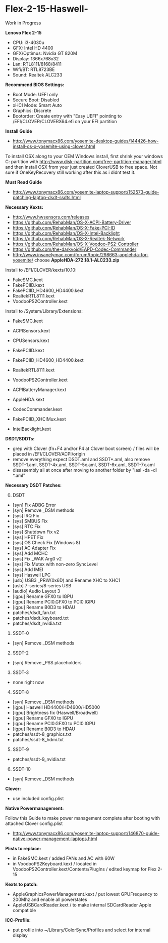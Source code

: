 # Flex-2-15-Haswell-

Work in Progress

**Lenovo Flex 2-15**

- CPU:            i3-4030u
- GFX:            Intel HD 4400
- GFX/Optimus:    Nvidia GT 820M
- Display:        1366x768x32
- Lan:            RTL8111/8168/8411
- Wifi/BT:        RTL8723BE
- Sound:          Realtek ALC233

**Recommend BIOS Settings:**

- Boot Mode:		UEFI only
- Secure Boot:	Disabled
- xHCI Mode:		Smart Auto
- Graphics:			Discrete
- Bootorder:		Create entry with "Easy UEFI" pointing to /EFI/CLOVER/CLOVERX64.efi on your EFI partition

**Install Guide**

- http://www.tonymacx86.com/yosemite-desktop-guides/144426-how-install-os-x-yosemite-using-clover.html

To install OSX along to your OEM Windows install,
first shrink your windows C: partition with
http://www.disk-partition.com/free-partition-manager.html
and then install OSX from your just created CloverUSB to free space.
Not sure if OneKeyRecovery still working after this as i didnt test it.

**Must Read Guide**

- http://www.tonymacx86.com/yosemite-laptop-support/152573-guide-patching-laptop-dsdt-ssdts.html

**Necessary Kexts:**

- http://www.hwsensors.com/releases
- https://github.com/RehabMan/OS-X-ACPI-Battery-Driver
- https://github.com/RehabMan/OS-X-Fake-PCI-ID
- https://github.com/RehabMan/OS-X-Intel-Backlight
- https://github.com/RehabMan/OS-X-Realtek-Network
- https://github.com/RehabMan/OS-X-Voodoo-PS2-Controller
- https://github.com/the-darkvoid/EAPD-Codec-Commander
- http://www.insanelymac.com/forum/topic/298663-applehda-for-yosemite/ choose **AppleHDA-272.18.1-ALC233.zip**

Install to /EFI/CLOVER/kexts/10.10:

- FakeSMC.kext
- FakePCIID.kext
- FakePCIID_HD4600_HD4400.kext
- RealtekRTL8111.kext
- VoodooPS2Controller.kext

Install to /System/Library/Extensions:

- FakeSMC.kext
- ACPISensors.kext
- CPUSensors.kext
- FakePCIID.kext
- FakePCIID_HD4600_HD4400.kext
- RealtekRTL8111.kext
- VoodooPS2Controller.kext

- ACPIBatteryManager.kext
- AppleHDA.kext
- CodecCommander.kext
- FakePCIID_XHCIMux.kext
- IntelBacklight.kext

**DSDT/SDDTs:**

- grep with Clover (fn+F4 and/or F4 at Clover boot screen) / files will be placed in /EFI/CLOVER/ACPI/origin
- remove everything expect DSDT.aml and SSDT*.aml, also remove SSDT-1.aml, SSDT-4x.aml, SSDT-5x.aml, SSDT-6x.aml, SSDT-7x.aml
- disassembly all at once after moving to another folder by "iasl -da -dl *.aml"

**Necessary DSDT Patches:**

0. DSDT
- [syn] Fix ADBG Error
- [syn] Remove _DSM methods
- [sys] IRQ Fix
- [sys] SMBUS Fix
- [sys] RTC Fix
- [sys] Shutdown Fix v2
- [sys] HPET Fix
- [sys] OS Check Fix (Windows 8)
- [sys] AC Adapter Fix
- [sys] Add MCHC
- [sys] Fix _WAK Arg0 v2
- [sys] Fix Mutex with non-zero SyncLevel
- [sys] Add IMEI
- [sys] Haswell LPC
- [usb] USB3 _PRW(0x6D) and Rename XHC to XHC1
- [usb] 7-series/8-series USB
- [audio] Audio Layout 3
- [igpu] Rename GFX0 to IGPU
- [igpu] Rename PCI0.GFX0 to PCI0.IGPU
- [igpu] Rename B0D3 to HDAU
- patches/dsdt_fan.txt
- patches/dsdt_keyboard.txt
- patches/dsdt_nvidia.txt

1. SSDT-0
- [syn] Remove _DSM methods

2. SSDT-2
- [syn] Remove _PSS placeholders

3. SSDT-3
- none right now

4. SSDT-8
- [syn] Remove _DSM methods
- [igpu] Haswell HD4400/HD4600/HD5000
- [igpu] Brightness fix (Haswell/Broadwell)
- [igpu] Rename GFX0 to IGPU
- [igpu] Rename PCI0.GFX0 to PCI0.IGPU
- [igpu] Rename B0D3 to HDAU
- patches/ssdt-8_graphics.txt
- patches/ssdt-8_hdmi.txt

5. SSDT-9
- patches/ssdt-9_nvidia.txt

6. SSDT-10
- [syn] Remove _DSM methods

**Clover:**

- use included config.plist

**Native Powermanagement:**

Follow this Guide to make power management complete after booting with attached Clover config.plist
- http://www.tonymacx86.com/yosemite-laptop-support/146870-guide-native-power-management-laptops.html

**Plists to replace:**

- in FakeSMC.kext / added FANs and AC with 60W
- in VoodooPS2Keyboard.kext / located in VoodooPS2Controller.kext/Contents/PlugIns / edited keymap for Flex 2-15

**Kexts to patch:**

- AppleGraphicsPowerManagement.kext / put lowest GPUFrequency to 200Mhz and enable all powerstates
- AppleUSBCardReader.kext / to make internal SDCardReader Apple compatible

**ICC-Profile:**
- put profile into ~/Library/ColorSync/Profiles and select for internal display
